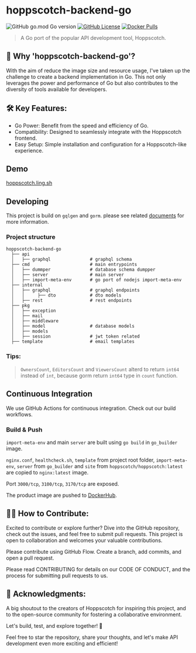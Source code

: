 # hoppscotch-backend-go

![GitHub go.mod Go version](https://img.shields.io/github/go-mod/go-version/ling7334/hoppscotch-backend-go)
[![GitHub License](https://img.shields.io/github/license/ling7334/hoppscotch-backend-go)](https://github.com/ling7334/hoppscotch-backend-go/blob/master/LICENSE)
[![Docker Pulls](https://img.shields.io/docker/pulls/ling7334/hoppscotch)](https://hub.docker.com/r/ling7334/hoppscotch)


> A Go port of the popular API development tool, Hoppscotch.

## 🚀 Why 'hoppscotch-backend-go'?

With the aim of reduce the image size and resource usage, I've taken up the challenge to create a backend implementation in Go. This not only leverages the power and performance of Go but also contributes to the diversity of tools available for developers.

## 🛠️ Key Features:

- Go Power: Benefit from the speed and efficiency of Go.
- Compatibility: Designed to seamlessly integrate with the Hoppscotch frontend.
- Easy Setup: Simple installation and configuration for a Hoppscotch-like experience.

## Demo
[hoppscotch.ling.sh](hoppscotch.ling.sh)

## Developing
This project is build on `gqlgen` and `gorm`. please see related [documents](https://gqlgen.com/) for more information.

### Project structure
```
hoppscotch-backend-go
  ├── api
  │   ├── graphql               # graphql schema
  ├── cmd                       # main entrypoints
  │   ├── dummper               # database schema dumpper
  │   ├── server                # main server
  │   ├── import-meta-env       # go port of nodejs import-meta-env
  ├── internal
  │   ├── graphql               # graphql endpoints
  │   │     ├── dto             # dto models
  │   ├── rest                  # rest endpoints
  ├── pkg           
  │   ├── exception
  │   ├── mail
  │   ├── middleware
  │   ├── model                 # database models
  │   ├── models
  │   ├── session               # jwt token related
  ├── template                  # email templates
```

### Tips:
> `OwnersCount`, `EditorsCount` and `ViewersCount` alterd to return `int64` instead of `int`, because gorm return `int64` type in `count` function.


## Continuous Integration
We use GitHub Actions for continuous integration. Check out our build workflows.

### Build & Push
`import-meta-env` and main `server` are built using `go build` in `go_builder` image.

`nginx.conf`, `healthcheck.sh`, `template` from project root folder, `import-meta-env`, `server` from `go_builder` and `site` from `hoppscotch/hoppscotch:latest` are copied to `nginx:latest` image.

Port `3000/tcp`, `3100/tcp`, `3170/tcp` are exposed.

The product image are pushed to [DockerHub](https://hub.docker.com/r/ling7334/hoppscotch).


## 👩‍💻 How to Contribute:
Excited to contribute or explore further? Dive into the GitHub repository, check out the issues, and feel free to submit pull requests. This project is open to collaboration and welcomes your valuable contributions.

Please contribute using GitHub Flow. Create a branch, add commits, and open a pull request.

Please read CONTRIBUTING for details on our CODE OF CONDUCT, and the process for submitting pull requests to us.


## 🙏 Acknowledgments:
A big shoutout to the creators of Hoppscotch for inspiring this project, and to the open-source community for fostering a collaborative environment.

Let's build, test, and explore together! 🌟

Feel free to star the repository, share your thoughts, and let's make API development even more exciting and efficient!
